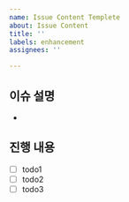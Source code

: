 ```yaml
---
name: Issue Content Templete
about: Issue Content
title: ''
labels: enhancement
assignees: ''

---
```


## 이슈 설명
- 

## 진행 내용
- [ ] todo1
- [ ] todo2
- [ ] todo3

